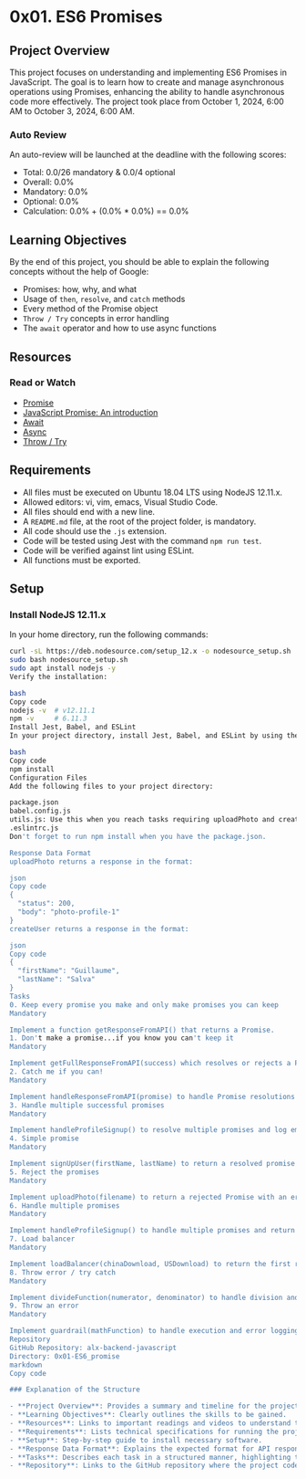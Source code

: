 # 0x01. ES6 Promises

## Project Overview

This project focuses on understanding and implementing ES6 Promises in JavaScript. The goal is to learn how to create and manage asynchronous operations using Promises, enhancing the ability to handle asynchronous code more effectively. The project took place from October 1, 2024, 6:00 AM to October 3, 2024, 6:00 AM.

### Auto Review

An auto-review will be launched at the deadline with the following scores:

- Total: 0.0/26 mandatory & 0.0/4 optional
- Overall: 0.0%
- Mandatory: 0.0%
- Optional: 0.0%
- Calculation: 0.0% + (0.0% * 0.0%) == 0.0%

## Learning Objectives

By the end of this project, you should be able to explain the following concepts without the help of Google:

- Promises: how, why, and what
- Usage of `then`, `resolve`, and `catch` methods
- Every method of the Promise object
- `Throw / Try` concepts in error handling
- The `await` operator and how to use async functions

## Resources

### Read or Watch

- [Promise](https://developer.mozilla.org/en-US/docs/Web/JavaScript/Reference/Global_Objects/Promise)
- [JavaScript Promise: An introduction](https://www.youtube.com/watch?v=DHvZLI7Db8E)
- [Await](https://developer.mozilla.org/en-US/docs/Web/JavaScript/Reference/Statements/async_function)
- [Async](https://developer.mozilla.org/en-US/docs/Web/JavaScript/Reference/Statements/async_function)
- [Throw / Try](https://developer.mozilla.org/en-US/docs/Web/JavaScript/Reference/Statements/try...catch)

## Requirements

- All files must be executed on Ubuntu 18.04 LTS using NodeJS 12.11.x.
- Allowed editors: vi, vim, emacs, Visual Studio Code.
- All files should end with a new line.
- A `README.md` file, at the root of the project folder, is mandatory.
- All code should use the `.js` extension.
- Code will be tested using Jest with the command `npm run test`.
- Code will be verified against lint using ESLint.
- All functions must be exported.

## Setup

### Install NodeJS 12.11.x

In your home directory, run the following commands:

```bash
curl -sL https://deb.nodesource.com/setup_12.x -o nodesource_setup.sh
sudo bash nodesource_setup.sh
sudo apt install nodejs -y
Verify the installation:

bash
Copy code
nodejs -v  # v12.11.1
npm -v     # 6.11.3
Install Jest, Babel, and ESLint
In your project directory, install Jest, Babel, and ESLint by using the supplied package.json and run:

bash
Copy code
npm install
Configuration Files
Add the following files to your project directory:

package.json
babel.config.js
utils.js: Use this when you reach tasks requiring uploadPhoto and createUser.
.eslintrc.js
Don't forget to run npm install when you have the package.json.

Response Data Format
uploadPhoto returns a response in the format:

json
Copy code
{
  "status": 200,
  "body": "photo-profile-1"
}
createUser returns a response in the format:

json
Copy code
{
  "firstName": "Guillaume",
  "lastName": "Salva"
}
Tasks
0. Keep every promise you make and only make promises you can keep
Mandatory

Implement a function getResponseFromAPI() that returns a Promise.
1. Don't make a promise...if you know you can't keep it
Mandatory

Implement getFullResponseFromAPI(success) which resolves or rejects a Promise based on the boolean input.
2. Catch me if you can!
Mandatory

Implement handleResponseFromAPI(promise) to handle Promise resolutions and rejections.
3. Handle multiple successful promises
Mandatory

Implement handleProfileSignup() to resolve multiple promises and log employee data.
4. Simple promise
Mandatory

Implement signUpUser(firstName, lastName) to return a resolved promise with user data.
5. Reject the promises
Mandatory

Implement uploadPhoto(filename) to return a rejected Promise with an error message.
6. Handle multiple promises
Mandatory

Implement handleProfileSignup() to handle multiple promises and return their statuses.
7. Load balancer
Mandatory

Implement loadBalancer(chinaDownload, USDownload) to return the first resolved promise value.
8. Throw error / try catch
Mandatory

Implement divideFunction(numerator, denominator) to handle division and throw an error if division by zero occurs.
9. Throw an error
Mandatory

Implement guardrail(mathFunction) to handle execution and error logging.
Repository
GitHub Repository: alx-backend-javascript
Directory: 0x01-ES6_promise
markdown
Copy code

### Explanation of the Structure

- **Project Overview**: Provides a summary and timeline for the project.
- **Learning Objectives**: Clearly outlines the skills to be gained.
- **Resources**: Links to important readings and videos to understand the project concepts.
- **Requirements**: Lists technical specifications for running the project.
- **Setup**: Step-by-step guide to install necessary software.
- **Response Data Format**: Explains the expected format for API responses.
- **Tasks**: Describes each task in a structured manner, highlighting their mandatory nature.
- **Repository**: Links to the GitHub repository where the project code is stored.
